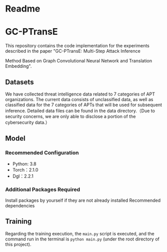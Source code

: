 # Readme

# GC-PTransE

This repository contains the code implementation for the experiments described in the paper "GC-PTransE: Multi-Step Attack Inference

Method Based on Graph Convolutional Neural Network and Translation Embedding".

## Datasets

We have collected threat intelligence data related to 7 categories of APT organizations. The current data consists of unclassified data, as well as classified data for the 7 categories of APTs that will be used for subsequent inference. Detailed data files can be found in the data directory.（Due to security concerns, we are only able to disclose a portion of the cybersecurity data.）

## Model

### Recommended Configuration

- Python: 3.8
- Torch：2.1.0
- Dgl：2.2.1

### Additional Packages Required

Install packages by yourself if they are not already installed Recommended dependencies

## Training

Regarding the training execution, the `main.py` script is executed, and the command run in the terminal is `python main.py` (under the root directory of this project).
